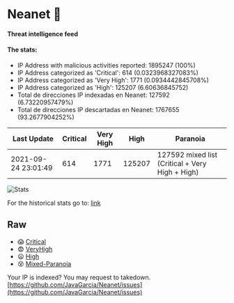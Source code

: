 # Neanet :hocho:
#### Threat intelligence feed
#### The stats:

- IP Address with malicious activities reported: 1895247 (100%)
- IP Address categorized as 'Critical':  614 (0.0323968327083%)
- IP Address categorized as 'Very High':  1771 (0.0934442845708%)
- IP Address categorized as 'High':  125207 (6.60636845752)
- Total de direcciones IP indexadas en Neanet:  127592 (6.73220957479%)
- Total de direcciones IP descartadas en Neanet:  1767655 (93.2677904252%)

| Last Update | Critical | Very High | High | Paranoia |
| --- | --- | --- | --- | --- |
| 2021-09-24 23:01:49 | 614 | 1771 | 125207 | 127592 mixed list (Critical + Very High + High)|

![Stats](https://docs.google.com/spreadsheets/d/e/2PACX-1vSnaNMIXVabIpDJjufMlzH7poXnshF3mgd8Is1g9ytUEzVsP5my4Trn8f-xkoLLQ38xpL3HtmUexLo6/pubchart?oid=501124687&format=image)

For the historical stats go to: [link](/stats.csv)
## Raw
- :scream: [Critical](https://raw.githubusercontent.com/JavaGarcia/Neanet/master/blacklists/neanet_critical.txt)
- :fearful: [VeryHigh](https://raw.githubusercontent.com/JavaGarcia/Neanet/master/blacklists/neanet_veryHigh.txtt)
- :frowning: [High](https://raw.githubusercontent.com/JavaGarcia/Neanet/master/blacklists/neanet_high.txt)
- :dizzy_face: [Mixed-Paranoia](https://raw.githubusercontent.com/JavaGarcia/Neanet/master/blacklists/neanet_all.txt)


Your IP is indexed? You may request to takedown. [https://github.com/JavaGarcia/Neanet/issues](https://github.com/JavaGarcia/Neanet/issues)











































































































































































































































































































































































































































































































































































































































































































































































































































































































































































































































































































































































































































































































































































































































































































































































































































































































































































































































































































































































































































































































































































































































































































































































































































































































































































































































































































































































































































































































































































































































































































































































































































































































































































































































































































































































































































































































































































































































































































































































































































































































































































































































































































































































































































































































































































































































































































































































































































































































































































































































































































































































































































































































































































































































































































































































































































































































































































































































































































































































































































































































































































































































































































































































































































































































































































































































































































































































































































































































































































































































































































































































































































































































































































































































































































































































































































































































































































































































































































































































































































































































































































































































































































































































































































































































































































































































































































































































































































































































































































































































































































































































































